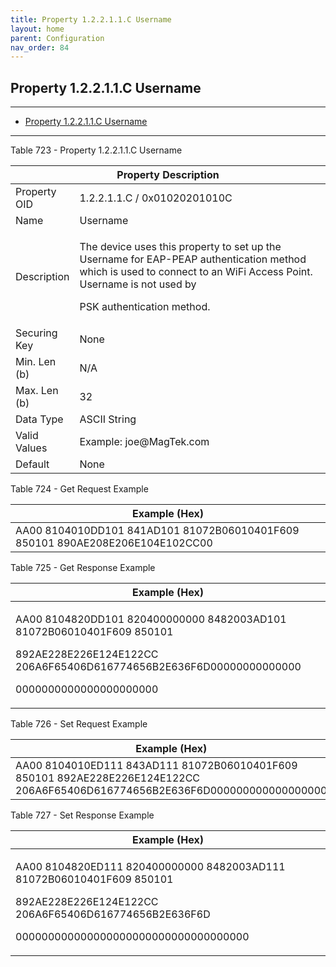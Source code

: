 ```yaml
---
title: Property 1.2.2.1.1.C Username
layout: home
parent: Configuration
nav_order: 84
---
```


## Property 1.2.2.1.1.C Username

---

- [Property 1.2.2.1.1.C Username](#property-12211c-username)

---


Table 723 - Property 1.2.2.1.1.C Username

<table>
<colgroup>
<col style="width: 14%" />
<col style="width: 85%" />
</colgroup>
<thead>
<tr>
<th colspan="2">Property Description</th>
</tr>
</thead>
<tbody>
<tr>
<td>Property OID</td>
<td>1.2.2.1.1.C / 0x01020201010C</td>
</tr>
<tr>
<td>Name</td>
<td>Username</td>
</tr>
<tr>
<td>Description</td>
<td><p>The device uses this property to set up the Username for EAP-PEAP
authentication method which is used to connect to an WiFi Access Point.
Username is not used by</p>
<p>PSK authentication method.</p></td>
</tr>
<tr>
<td>Securing Key</td>
<td>None</td>
</tr>
<tr>
<td>Min. Len (b)</td>
<td>N/A</td>
</tr>
<tr>
<td>Max. Len (b)</td>
<td>32</td>
</tr>
<tr>
<td>Data Type</td>
<td>ASCII String</td>
</tr>
<tr>
<td>Valid Values</td>
<td>Example: joe@MagTek.com</td>
</tr>
<tr>
<td>Default</td>
<td>None</td>
</tr>
</tbody>
</table>

Table 724 - Get Request Example

| Example (Hex) |
|----|
| AA00 8104010DD101 841AD101 81072B06010401F609 850101 890AE208E206E104E102CC00 |

Table 725 - Get Response Example

<table>
<colgroup>
<col style="width: 100%" />
</colgroup>
<thead>
<tr>
<th>Example (Hex)</th>
</tr>
</thead>
<tbody>
<tr>
<td><p>AA00 8104820DD101 820400000000 8482003AD101 81072B06010401F609
850101</p>
<p>892AE228E226E124E122CC
206A6F65406D616774656B2E636F6D00000000000000</p>
<p>0000000000000000000000</p></td>
</tr>
</tbody>
</table>

Table 726 - Set Request Example

| Example (Hex) |
|----|
| AA00 8104010ED111 843AD111 81072B06010401F609 850101 892AE228E226E124E122CC 206A6F65406D616774656B2E636F6D000000000000000000 |

Table 727 - Set Response Example

<table>
<colgroup>
<col style="width: 100%" />
</colgroup>
<thead>
<tr>
<th>Example (Hex)</th>
</tr>
</thead>
<tbody>
<tr>
<td><p>AA00 8104820ED111 820400000000 8482003AD111 81072B06010401F609
850101</p>
<p>892AE228E226E124E122CC 206A6F65406D616774656B2E636F6D</p>
<p>000000000000000000000000000000000000</p></td>
</tr>
</tbody>
</table>

##